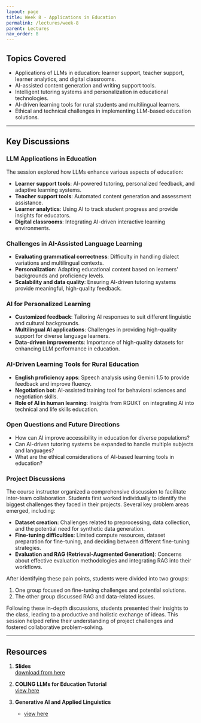 ```yaml
---
layout: page
title: Week 8 - Applications in Education
permalink: /lectures/week-8
parent: Lectures
nav_order: 8
---
```


## Topics Covered  
- Applications of LLMs in education: learner support, teacher support, learner analytics, and digital classrooms.  
- AI-assisted content generation and writing support tools.  
- Intelligent tutoring systems and personalization in educational technologies.  
- AI-driven learning tools for rural students and multilingual learners.  
- Ethical and technical challenges in implementing LLM-based education solutions.  

---

## Key Discussions  

### LLM Applications in Education  
The session explored how LLMs enhance various aspects of education:  
- **Learner support tools**: AI-powered tutoring, personalized feedback, and adaptive learning systems.  
- **Teacher support tools**: Automated content generation and assessment assistance.  
- **Learner analytics**: Using AI to track student progress and provide insights for educators.  
- **Digital classrooms**: Integrating AI-driven interactive learning environments.  

### Challenges in AI-Assisted Language Learning  
- **Evaluating grammatical correctness**: Difficulty in handling dialect variations and multilingual contexts.  
- **Personalization**: Adapting educational content based on learners' backgrounds and proficiency levels.  
- **Scalability and data quality**: Ensuring AI-driven tutoring systems provide meaningful, high-quality feedback.  

### AI for Personalized Learning  
- **Customized feedback**: Tailoring AI responses to suit different linguistic and cultural backgrounds.  
- **Multilingual AI applications**: Challenges in providing high-quality support for diverse language learners.  
- **Data-driven improvements**: Importance of high-quality datasets for enhancing LLM performance in education.  

### AI-Driven Learning Tools for Rural Education  
- **English proficiency apps**: Speech analysis using Gemini 1.5 to provide feedback and improve fluency.  
- **Negotiation bot**: AI-assisted training tool for behavioral sciences and negotiation skills.  
- **Role of AI in human learning**: Insights from RGUKT on integrating AI into technical and life skills education.  

### Open Questions and Future Directions  
- How can AI improve accessibility in education for diverse populations?  
- Can AI-driven tutoring systems be expanded to handle multiple subjects and languages?  
- What are the ethical considerations of AI-based learning tools in education?  

### Project Discussions
The course instructor organized a comprehensive discussion to facilitate inter-team collaboration. Students first worked individually to identify the biggest challenges they faced in their projects. Several key problem areas emerged, including:  

- **Dataset creation**: Challenges related to preprocessing, data collection, and the potential need for synthetic data generation.  
- **Fine-tuning difficulties**: Limited compute resources, dataset preparation for fine-tuning, and deciding between different fine-tuning strategies.  
- **Evaluation and RAG (Retrieval-Augmented Generation)**: Concerns about effective evaluation methodologies and integrating RAG into their workflows.  

After identifying these pain points, students were divided into two groups:  
1. One group focused on fine-tuning challenges and potential solutions.  
2. The other group discussed RAG and data-related issues.  

Following these in-depth discussions, students presented their insights to the class, leading to a productive and holistic exchange of ideas. This session helped refine their understanding of project challenges and fostered collaborative problem-solving.

---

## Resources

1. **Slides**  
   [download from here](https://github.com/ApplicationsOfLanguageModels/course-website-S2025/blob/main/assets/%20slides/LLMs-Education-IIITH-Feb2025.pdf)

2. **COLING LLMs for Education Tutorial**  
   [view here](https://coling2025-edu-llms.github.io/)

3. **Generative AI and Applied Linguistics**  
   - [view here](https://doi.org/10.37546/JALTJJ46.1-3)

